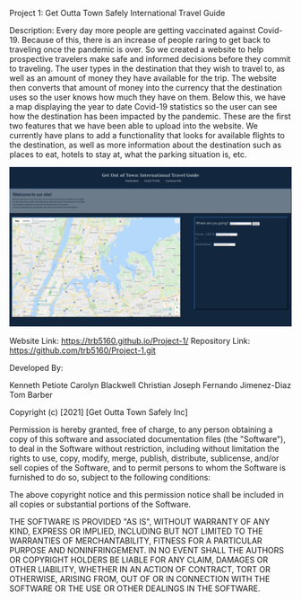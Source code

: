 Project 1: Get Outta Town Safely International Travel Guide

Description: Every day more people are getting vaccinated against Covid-19.  Because of this, there is an increase of people raring to get back to traveling once
the pandemic is over.  So we created a website to help prospective travelers make safe and informed decisions before they commit to traveling.  The user types in the destination
that they wish to travel to, as well as an amount of money they have available for the trip.  The website then converts that amount of money into the currency that the destination uses so the user knows how much they have on them.  Below this, we have a map displaying the year to date Covid-19 statistics so the user can see how the destination
has been impacted by the pandemic.  These are the first two features that we have been able to upload into the website.  We currently have plans to add a functionality that looks for available flights to the destination, as well as more information about the destination such as places to eat, hotels to stay at, what the parking situation is, etc.

![Alt text](/assets/website/website.png)

 Website Link: https://trb5160.github.io/Project-1/
Repository Link: https://github.com/trb5160/Project-1.git

 Developed By: 

 Kenneth Petiote
 Carolyn Blackwell
 Christian Joseph
 Fernando Jimenez-Diaz
 Tom Barber

 Copyright (c) [2021] [Get Outta Town Safely Inc]

Permission is hereby granted, free of charge, to any person obtaining a copy of this software and associated documentation files (the "Software"), to deal in the Software without restriction, including without limitation the rights to use, copy, modify, merge, publish, distribute, sublicense, and/or sell copies of the Software, and to permit persons to whom the Software is furnished to do so, subject to the following conditions:

The above copyright notice and this permission notice shall be included in all copies or substantial portions of the Software.

THE SOFTWARE IS PROVIDED "AS IS", WITHOUT WARRANTY OF ANY KIND, EXPRESS OR IMPLIED, INCLUDING BUT NOT LIMITED TO THE WARRANTIES OF MERCHANTABILITY, FITNESS FOR A PARTICULAR PURPOSE AND NONINFRINGEMENT. IN NO EVENT SHALL THE AUTHORS OR COPYRIGHT HOLDERS BE LIABLE FOR ANY CLAIM, DAMAGES OR OTHER LIABILITY, WHETHER IN AN ACTION OF CONTRACT, TORT OR OTHERWISE, ARISING FROM, OUT OF OR IN CONNECTION WITH THE SOFTWARE OR THE USE OR OTHER DEALINGS IN THE SOFTWARE.